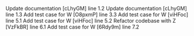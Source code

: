 Update documentation [cLhyGM] line 1.2
Update documentation [cLhyGM] line 1.3
Add test case for W [O8pxmP] line 3.3
Add test case for W [viHFoc] line 5.1
Add test case for W [viHFoc] line 5.2
Refactor codebase with Z [VzFkBR] line 6.1
Add test case for W [6Rdy9m] line 7.2
